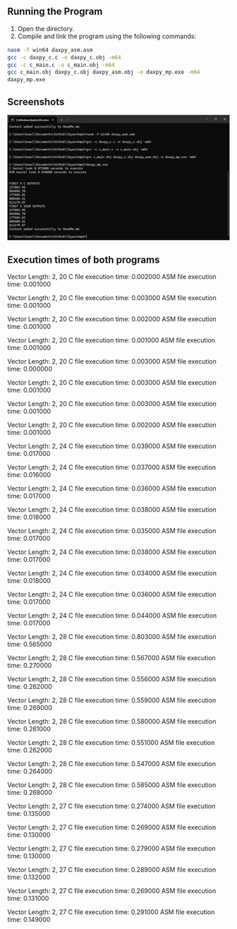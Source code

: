 ## Running the Program

1. Open the directory.
2. Compile and link the program using the following commands:

```bash
nasm -f win64 daxpy_asm.asm
gcc -c daxpy_c.c -o daxpy_c.obj -m64
gcc -c c_main.c -o c_main.obj -m64
gcc c_main.obj daxpy_c.obj daxpy_asm.obj -o daxpy_mp.exe -m64
daxpy_mp.exe

```


## Screenshots 

![Alt Text](screenshot.png)

## Execution times of both programs


Vector Length: 2, 20
C file execution time: 0.002000
ASM file execution time: 0.001000

Vector Length: 2, 20
C file execution time: 0.003000
ASM file execution time: 0.001000

Vector Length: 2, 20
C file execution time: 0.002000
ASM file execution time: 0.001000

Vector Length: 2, 20
C file execution time: 0.001000
ASM file execution time: 0.001000

Vector Length: 2, 20
C file execution time: 0.003000
ASM file execution time: 0.000000

Vector Length: 2, 20
C file execution time: 0.003000
ASM file execution time: 0.001000

Vector Length: 2, 20
C file execution time: 0.003000
ASM file execution time: 0.001000

Vector Length: 2, 20
C file execution time: 0.002000
ASM file execution time: 0.001000

Vector Length: 2, 24
C file execution time: 0.039000
ASM file execution time: 0.017000

Vector Length: 2, 24
C file execution time: 0.037000
ASM file execution time: 0.016000

Vector Length: 2, 24
C file execution time: 0.036000
ASM file execution time: 0.017000

Vector Length: 2, 24
C file execution time: 0.038000
ASM file execution time: 0.018000

Vector Length: 2, 24
C file execution time: 0.035000
ASM file execution time: 0.017000

Vector Length: 2, 24
C file execution time: 0.038000
ASM file execution time: 0.017000

Vector Length: 2, 24
C file execution time: 0.034000
ASM file execution time: 0.018000

Vector Length: 2, 24
C file execution time: 0.036000
ASM file execution time: 0.017000

Vector Length: 2, 24
C file execution time: 0.044000
ASM file execution time: 0.017000

Vector Length: 2, 28
C file execution time: 0.803000
ASM file execution time: 0.565000

Vector Length: 2, 28
C file execution time: 0.567000
ASM file execution time: 0.270000

Vector Length: 2, 28
C file execution time: 0.556000
ASM file execution time: 0.262000

Vector Length: 2, 28
C file execution time: 0.559000
ASM file execution time: 0.269000

Vector Length: 2, 28
C file execution time: 0.580000
ASM file execution time: 0.261000

Vector Length: 2, 28
C file execution time: 0.551000
ASM file execution time: 0.262000

Vector Length: 2, 28
C file execution time: 0.547000
ASM file execution time: 0.264000

Vector Length: 2, 28
C file execution time: 0.585000
ASM file execution time: 0.268000

Vector Length: 2, 27
C file execution time: 0.274000
ASM file execution time: 0.135000

Vector Length: 2, 27
C file execution time: 0.269000
ASM file execution time: 0.130000

Vector Length: 2, 27
C file execution time: 0.279000
ASM file execution time: 0.130000

Vector Length: 2, 27
C file execution time: 0.289000
ASM file execution time: 0.132000

Vector Length: 2, 27
C file execution time: 0.269000
ASM file execution time: 0.131000

Vector Length: 2, 27
C file execution time: 0.291000
ASM file execution time: 0.149000

